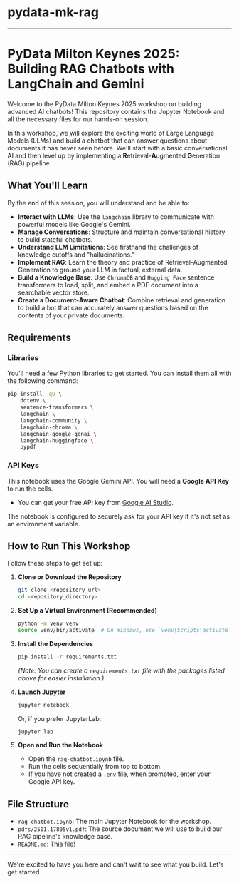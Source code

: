 # pydata-mk-rag
---
# PyData Milton Keynes 2025: Building RAG Chatbots with LangChain and Gemini

Welcome to the PyData Milton Keynes 2025 workshop on building advanced AI chatbots! This repository contains the Jupyter Notebook and all the necessary files for our hands-on session.

In this workshop, we will explore the exciting world of Large Language Models (LLMs) and build a chatbot that can answer questions about documents it has never seen before. We'll start with a basic conversational AI and then level up by implementing a **R**etrieval-**A**ugmented **G**eneration (RAG) pipeline.

## What You'll Learn

By the end of this session, you will understand and be able to:

-   **Interact with LLMs**: Use the `langchain` library to communicate with powerful models like Google's Gemini.
-   **Manage Conversations**: Structure and maintain conversational history to build stateful chatbots.
-   **Understand LLM Limitations**: See firsthand the challenges of knowledge cutoffs and "hallucinations."
-   **Implement RAG**: Learn the theory and practice of Retrieval-Augmented Generation to ground your LLM in factual, external data.
-   **Build a Knowledge Base**: Use `ChromaDB` and `Hugging Face` sentence transformers to load, split, and embed a PDF document into a searchable vector store.
-   **Create a Document-Aware Chatbot**: Combine retrieval and generation to build a bot that can accurately answer questions based on the contents of your private documents.

## Requirements

### Libraries

You'll need a few Python libraries to get started. You can install them all with the following command:

```bash
pip install -qU \
    dotenv \
    sentence-transformers \
    langchain \
    langchain-community \
    langchain-chroma \
    langchain-google-genai \
    langchain-huggingface \
    pypdf
```

### API Keys

This notebook uses the Google Gemini API. You will need a **Google API Key** to run the cells.

-   You can get your free API key from [Google AI Studio](https://aistudio.google.com/apikey).

The notebook is configured to securely ask for your API key if it's not set as an environment variable.

## How to Run This Workshop

Follow these steps to get set up:

1.  **Clone or Download the Repository**
    ```bash
    git clone <repository_url>
    cd <repository_directory>
    ```

2.  **Set Up a Virtual Environment (Recommended)**
    ```bash
    python -m venv venv
    source venv/bin/activate  # On Windows, use `venv\Scripts\activate`
    ```

3.  **Install the Dependencies**
    ```bash
    pip install -r requirements.txt
    ```
    *(Note: You can create a `requirements.txt` file with the packages listed above for easier installation.)*

4.  **Launch Jupyter**
    ```bash
    jupyter notebook
    ```
    Or, if you prefer JupyterLab:
    ```bash
    jupyter lab
    ```

5.  **Open and Run the Notebook**
    -   Open the `rag-chatbot.ipynb` file.
    -   Run the cells sequentially from top to bottom.
    -   If you have not created a `.env` file, when prompted, enter your Google API key.

## File Structure

-   `rag-chatbot.ipynb`: The main Jupyter Notebook for the workshop.
-   `pdfs/2501.17805v1.pdf`: The source document we will use to build our RAG pipeline's knowledge base.
-   `README.md`: This file!

---

We're excited to have you here and can't wait to see what you build. Let's get started
